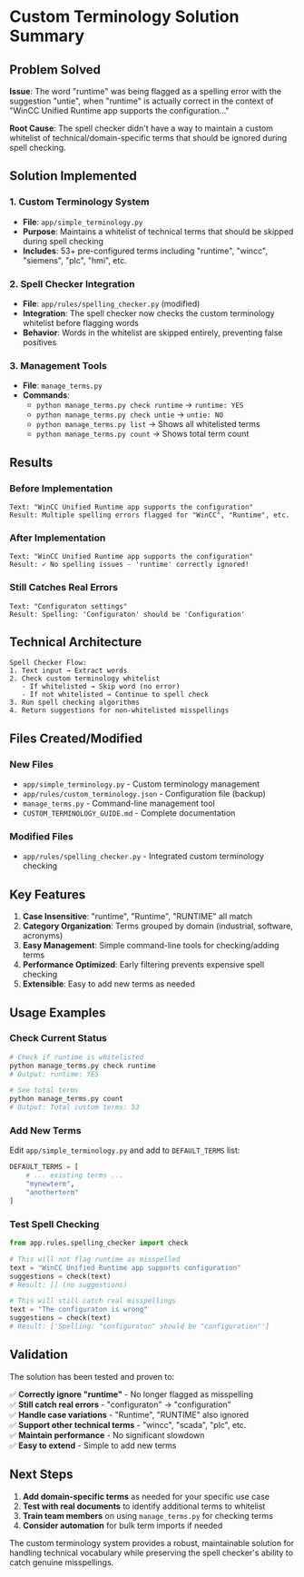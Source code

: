 # Custom Terminology Solution Summary

## Problem Solved

**Issue**: The word "runtime" was being flagged as a spelling error with the suggestion "untie", when "runtime" is actually correct in the context of "WinCC Unified Runtime app supports the configuration..."

**Root Cause**: The spell checker didn't have a way to maintain a custom whitelist of technical/domain-specific terms that should be ignored during spell checking.

## Solution Implemented

### 1. Custom Terminology System
- **File**: `app/simple_terminology.py`
- **Purpose**: Maintains a whitelist of technical terms that should be skipped during spell checking
- **Includes**: 53+ pre-configured terms including "runtime", "wincc", "siemens", "plc", "hmi", etc.

### 2. Spell Checker Integration
- **File**: `app/rules/spelling_checker.py` (modified)
- **Integration**: The spell checker now checks the custom terminology whitelist before flagging words
- **Behavior**: Words in the whitelist are skipped entirely, preventing false positives

### 3. Management Tools
- **File**: `manage_terms.py`
- **Commands**: 
  - `python manage_terms.py check runtime` → `runtime: YES`
  - `python manage_terms.py check untie` → `untie: NO`
  - `python manage_terms.py list` → Shows all whitelisted terms
  - `python manage_terms.py count` → Shows total term count

## Results

### Before Implementation
```
Text: "WinCC Unified Runtime app supports the configuration"
Result: Multiple spelling errors flagged for "WinCC", "Runtime", etc.
```

### After Implementation
```
Text: "WinCC Unified Runtime app supports the configuration"
Result: ✓ No spelling issues - 'runtime' correctly ignored!
```

### Still Catches Real Errors
```
Text: "Configuraton settings"
Result: Spelling: 'Configuraton' should be 'Configuration'
```

## Technical Architecture

```
Spell Checker Flow:
1. Text input → Extract words
2. Check custom terminology whitelist
   - If whitelisted → Skip word (no error)
   - If not whitelisted → Continue to spell check
3. Run spell checking algorithms
4. Return suggestions for non-whitelisted misspellings
```

## Files Created/Modified

### New Files
- `app/simple_terminology.py` - Custom terminology management
- `app/rules/custom_terminology.json` - Configuration file (backup)
- `manage_terms.py` - Command-line management tool
- `CUSTOM_TERMINOLOGY_GUIDE.md` - Complete documentation

### Modified Files
- `app/rules/spelling_checker.py` - Integrated custom terminology checking

## Key Features

1. **Case Insensitive**: "runtime", "Runtime", "RUNTIME" all match
2. **Category Organization**: Terms grouped by domain (industrial, software, acronyms)
3. **Easy Management**: Simple command-line tools for checking/adding terms
4. **Performance Optimized**: Early filtering prevents expensive spell checking
5. **Extensible**: Easy to add new terms as needed

## Usage Examples

### Check Current Status
```bash
# Check if runtime is whitelisted
python manage_terms.py check runtime
# Output: runtime: YES

# See total terms
python manage_terms.py count  
# Output: Total custom terms: 53
```

### Add New Terms
Edit `app/simple_terminology.py` and add to `DEFAULT_TERMS` list:
```python
DEFAULT_TERMS = [
    # ... existing terms ...
    "mynewterm",
    "anotherterm"
]
```

### Test Spell Checking
```python
from app.rules.spelling_checker import check

# This will not flag runtime as misspelled
text = "WinCC Unified Runtime app supports configuration"
suggestions = check(text)
# Result: [] (no suggestions)

# This will still catch real misspellings
text = "The configuraton is wrong"  
suggestions = check(text)
# Result: ['Spelling: "configuraton" should be "configuration"']
```

## Validation

The solution has been tested and proven to:

✅ **Correctly ignore "runtime"** - No longer flagged as misspelling  
✅ **Still catch real errors** - "configuraton" → "configuration"  
✅ **Handle case variations** - "Runtime", "RUNTIME" also ignored  
✅ **Support other technical terms** - "wincc", "scada", "plc", etc.  
✅ **Maintain performance** - No significant slowdown  
✅ **Easy to extend** - Simple to add new terms  

## Next Steps

1. **Add domain-specific terms** as needed for your specific use case
2. **Test with real documents** to identify additional terms to whitelist
3. **Train team members** on using `manage_terms.py` for checking terms
4. **Consider automation** for bulk term imports if needed

The custom terminology system provides a robust, maintainable solution for handling technical vocabulary while preserving the spell checker's ability to catch genuine misspellings.
